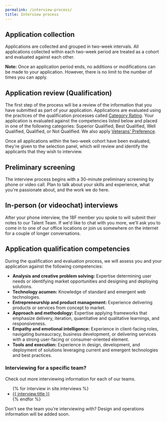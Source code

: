 ```yaml
---
permalink: /interview-process/
title: Interview process
---
```


## Application collection
Applications are collected and grouped in two-week intervals. All applications collected within each two-week period are treated as a cohort and evaluated against each other.

**Note:** Once an application period ends, no additions or modifications can be made to your application. However, there is no limit to the number of times you can apply.

## Application review (Qualification)
The first step of the process will be a review of the information that you have submitted as part of your application. Applications are evaluated using the practices of the qualification processes called [Category Rating](https://www.opm.gov/policy-data-oversight/human-capital-management/hiring-reform/reference/categoryratingpolicytemplate.pdf). Your application is evaluated against the competencies listed below and placed in one of the following categories: Superior Qualified, Best Qualified, Well Qualified, Qualified, or Not Qualified. We also apply [Veterans' Preference](http://www.fedshirevets.gov/job/vetpref/index.aspx).

Once all applications within the two-week cohort have been evaluated, they're given to the selection panel, which will review and identify the applicants that they wish to interview.

## Preliminary screening

The interview process begins with a 30-minute preliminary screening by phone or video call. Plan to talk about your skills and experience, what you're passionate about, and the work we do here.

## In-person (or videochat) interviews

After your phone interview, the 18F member you spoke to will submit their notes to our Talent Team. If we'd like to chat with you more, we'll ask you to come in to one of our office locations or join us somewhere on the internet for a couple of longer conversations.

## Application qualification competencies
During the qualification and evaluation process, we will assess you and your application against the following competencies:

- **Analysis and creative problem solving:** Expertise determining user
needs or identifying market opportunities and designing and
deploying solutions.
- **Technology acumen:** Knowledge of standard and emergent web
technologies.
- **Entrepreneurship and product management:** Experience delivering
products or services from concept to market.
- **Approach and methodology:** Expertise applying frameworks that
emphasize delivery, iteration, quantitative and qualitative learnings,
and responsiveness.
- **Empathy and emotional intelligence:** Experience in client-facing
roles, navigating bureaucracy, business development, or delivering
services with a strong user-facing or consumer-oriented element.
- **Tools and execution:** Experience in design, development, and
deployment of solutions leveraging current and emergent
technologies and best practices.

### Interviewing for a specific team? 
Check out more interviewing information for each of our teams. 

<ul>
	{% for interview in site.interviews %}
		<li><a href="{{site.baseurl}}{{ interview.url }}">{{ interview.title }}</a></li>
	{% endfor %}
</ul>

Don't see the team you're interviewing with? Design and operations information will be added soon.
